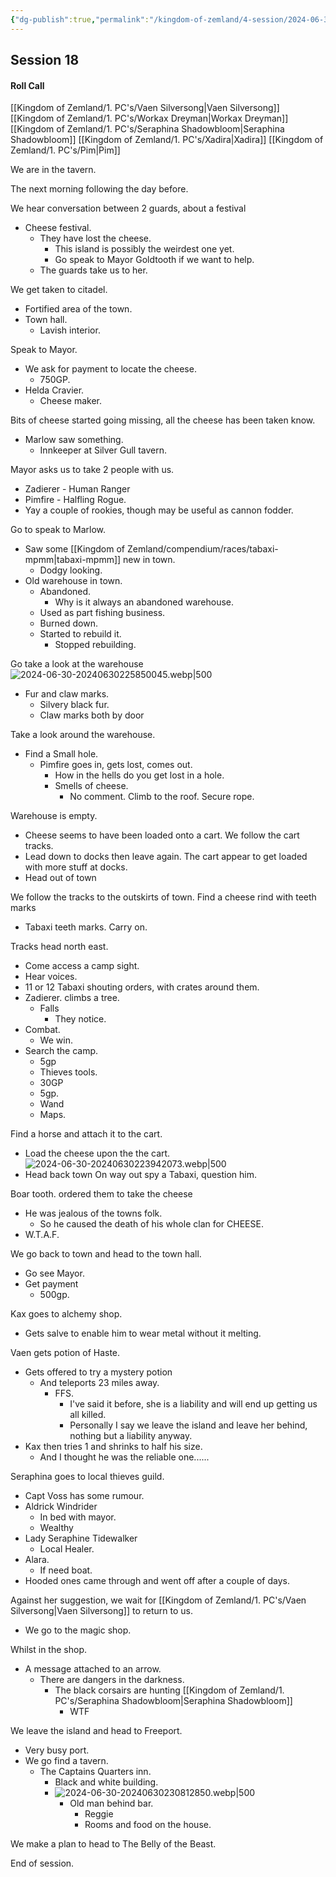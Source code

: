 ```yaml
---
{"dg-publish":true,"permalink":"/kingdom-of-zemland/4-session/2024-06-30/","tags":["Session_Note"]}
---
```




## Session 18

#### Roll Call

[[Kingdom of Zemland/1. PC's/Vaen Silversong\|Vaen Silversong]]
[[Kingdom of Zemland/1. PC's/Workax Dreyman\|Workax Dreyman]]
[[Kingdom of Zemland/1. PC's/Seraphina Shadowbloom\|Seraphina Shadowbloom]]
[[Kingdom of Zemland/1. PC's/Xadira\|Xadira]]
[[Kingdom of Zemland/1. PC's/Pim\|Pim]]

We are in the tavern.

The next morning following the day before.

We hear conversation between 2 guards, about a festival
- Cheese festival.
	- They have lost the cheese.
		- This island is possibly the weirdest one yet.
		- Go speak to Mayor Goldtooth if we want to help.
	- The guards take us to her.

We get taken to citadel.
- Fortified area of the town.
- Town hall.
	- Lavish interior.

Speak to Mayor.
- We ask for payment to locate the cheese.
	- 750GP.
- Helda Cravier.
	- Cheese maker.

Bits of cheese started going missing, all the cheese has been taken know.
- Marlow saw something.
	- Innkeeper at Silver Gull tavern.

Mayor asks us to take 2 people with us.
- Zadierer - Human Ranger
- Pimfire - Halfling Rogue.
- Yay a couple of rookies, though may be useful as cannon fodder.


Go to speak to Marlow.
- Saw some [[Kingdom of Zemland/compendium/races/tabaxi-mpmm\|tabaxi-mpmm]] new in town.
	- Dodgy looking.
- Old warehouse in town.
	- Abandoned.
		- Why is it always an abandoned warehouse.
	- Used as part fishing business.
	- Burned down.
	- Started to rebuild it.
		- Stopped rebuilding.

Go take a look at the warehouse
![2024-06-30-20240630225850045.webp|500](/img/user/Kingdom%20of%20Zemland/z_Attachments/2024-06-30-20240630225850045.webp)
- Fur and claw marks.
	- Silvery black fur.
	- Claw marks both by door

Take a look around the warehouse.
- Find a Small hole.
	- Pimfire goes in, gets lost, comes out.
		- How in the hells do you get lost in a hole.
		- Smells of cheese.
			- No comment.
Climb to the roof.
Secure rope.

Warehouse is empty.
- Cheese seems to have been loaded onto a cart.
We follow the cart tracks.
- Lead down to docks then leave again.
The cart appear to get loaded with more stuff at docks.
- Head out of town

We follow the tracks to the outskirts of town.
Find a cheese rind with teeth marks
- Tabaxi teeth marks.
Carry on.

Tracks head north east.
- Come access a camp sight.
- Hear voices.
- 11 or 12 Tabaxi shouting orders, with crates around them.
- Zadierer. climbs a tree.
	- Falls 
		- They notice.
- Combat.
	- We win.
- Search the camp.
	- 5gp
	- Thieves tools.
	- 30GP
	- 5gp.
	- Wand
	- Maps.

Find a horse and attach it to the cart.
- Load the cheese upon the the cart.
![2024-06-30-20240630223942073.webp|500](/img/user/Kingdom%20of%20Zemland/z_Attachments/2024-06-30-20240630223942073.webp)
- Head back town
On way out spy a Tabaxi, question him.

Boar tooth. ordered them to take the cheese 
- He was jealous of the towns folk.
	- So he caused the death of his whole clan for CHEESE.
- W.T.A.F.

We go back to town and head to the town hall.
- Go see Mayor.
- Get payment
	- 500gp.

Kax goes to alchemy shop.
- Gets salve to enable him to wear metal without it melting.

Vaen gets potion of Haste.
- Gets offered to try a mystery potion
	- And teleports 23 miles away.
		- FFS.  
			- I've said it before, she is a liability and will end up getting us all killed.
			- Personally I say we leave the island and leave her behind, nothing but a liability anyway.
- Kax then tries 1 and shrinks to half his size.
	- And I thought he was the reliable one......

Seraphina goes to local thieves guild.
- Capt Voss has some rumour.
- Aldrick Windrider
	- In bed with mayor.
	- Wealthy
- Lady Seraphine Tidewalker
	- Local Healer.
- Alara.
	- If need boat.
- Hooded ones came through and went off after a couple of days.


Against her suggestion, we wait for [[Kingdom of Zemland/1. PC's/Vaen Silversong\|Vaen Silversong]] to return to us.
- We go to the magic shop.

Whilst in the shop.
- A message attached to an arrow.
	- There are dangers in the darkness.
		- The black corsairs are hunting [[Kingdom of Zemland/1. PC's/Seraphina Shadowbloom\|Seraphina Shadowbloom]]
			- WTF

We leave the island and head to Freeport.
- Very busy port.
- We go find a tavern.
	- The Captains Quarters inn.
		- Black and white building.
		- ![2024-06-30-20240630230812850.webp|500](/img/user/Kingdom%20of%20Zemland/z_Attachments/2024-06-30-20240630230812850.webp)
			- Old man behind bar.
				- Reggie
				- Rooms and food on the house.

We make a plan to head to The Belly of the Beast.

End of session.



